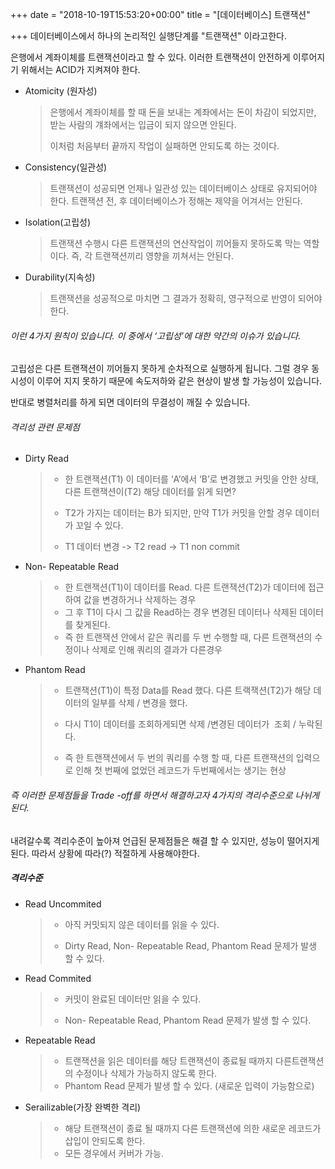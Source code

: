 +++
date = "2018-10-19T15:53:20+00:00"
title = "[데이터베이스] 트랜잭션"

+++
데이터베이스에서 하나의 논리적인 실행단계를  "트랜잭션" 이라고한다. 

은행에서 계좌이체를 트랜잭션이라고 할 수 있다. 이러한 트랜잭션이 안전하게 이루어지기 위해서는 ACID가 지켜져야 한다. 

* Atomicity (원자성) 

  > 은행에서 계좌이체를 할 때 돈을 보내는 계좌에서는 돈이 차감이 되었지만, 받는 사람의 걔좌에서는 입금이 되지 않으면 안된다. 
  >
  > 이처럼 처음부터 끝까지 작업이 실패하면 안되도록 하는 것이다. 
* Consistency(일관성) 

  > 트랜잭션이 성공되면 언제나 일관성 있는 데이터베이스 상태로 유지되어야 한다. 트랜잭션 전, 후 데이터베이스가 정해논 제약을 어겨서는 안된다. 
* Isolation(고립성) 

  > 트랜잭션 수행시 다른 트랜잭션의 연산작업이 끼어들지 못하도록 막는 역할이다. 즉, 각 트랜잭션끼리 영향을 끼쳐서는 안된다. 
* Durability(지속성) 

  > 트랜잭션을 성공적으로 마치면 그 결과가 정확히, 영구적으로 반영이 되어야 한다. 

###### 이런 4가지 원칙이 있습니다. 이 중에서 ‘고립성’에 대한 약간의 이슈가 있습니다. 

고립성은 다른 트랜잭션이 끼어들지 못하게 순차적으로 실행하게 됩니다. 그럴 경우 동시성이 이루어 지지 못하기 때문에 속도저하와 같은 현상이 발생 할 가능성이 있습니다. 

반대로 병렬처리를 하게 되면 데이터의 무결성이 깨질 수 있습니다. 

###### 격리성 관련 문제점 

* Dirty Read 

  > * 한 트랜잭션(T1) 이 데이터를 ‘A’에서 ‘B’로 변경했고 커밋을 안한 상태, 다른 트랜잭션이(T2) 해당 데이터를 읽게 되면? 
  >
  >
  > * T2가 가지는 데이터는 B가 되지만, 만약 T1가 커밋을 안할 경우 데이터가 꼬일 수 있다. 
  >
  >
  > * T1 데이터 변경 -> T2 read -> T1 non commit 

* Non- Repeatable Read 

  > * 한 트랜잭션(T1)이 데이터를 Read. 다른 트랜잭션(T2)가 데이터에 접근하여 값을 변경하거나 삭제하는 경우 
  > * 그 후 T1이 다시 그 값을 Read하는 경우 변경된 데이터나 삭제된 데이터를 찾게된다. 
  > * 즉 한 트랜잭션 안에서 같은 쿼리를 두 번 수행할 때, 다른 트랜잭션의 수정이나 삭제로 인해 쿼리의 결과가 다른경우 

* Phantom Read 

  > * 트랜잭션(T1)이 특정 Data를 Read 했다. 다른 트랙잭션(T2)가 해당 데이터의 일부를 삭제 / 변경을 했다.  
  >
  >
  > * 다시 T1이 데이터를 조회하게되면 삭제 /변경된 데이터가  조회 / 누락된다. 
  > * 즉 한 트랜잭션에서 두 번의 쿼리를 수행 할 때, 다른 트랜잭션의 입력으로 인해 첫 번째에 없었던 레코드가 두번째에서는 생기는 현상 

###### 즉 이러한 문제점들을 Trade -off를 하면서 해결하고자 4가지의 격리수준으로 나뉘게 된다. 

내려갈수록 격리수준이 높아져 언급된 문제점들은 해결 할 수 있지만, 성능이 떨어지게 된다. 따라서 상황에 따라(?) 적절하게 사용해야한다. 

##### 격리수준

* Read Uncommited 

  > * 아직 커밋되지 않은 데이터를 읽을 수 있다. 
  >
  >
  > * Dirty Read, Non- Repeatable Read, Phantom Read 문제가 발생 할 수 있다. 
* Read Commited 

  > * 커밋이 완료된 데이터만 읽을 수 있다.
  >
  >
  > * Non- Repeatable Read, Phantom Read 문제가 발생 할 수 있다. 
* Repeatable Read 

  > * 트랜잭션을 읽은 데이터를 해당 트랜잭션이 종료될 때까지 다른트랜잭션의 수정이나 삭제가 가능하지 않도록 한다. 
  > * Phantom Read 문제가 발생 할 수 있다. (새로운 입력이 가능함으로) 
* Serailizable(가장 완벽한 격리) 

  > * 해당 트랜잭션이 종료 될 때까지 다른 트랜잭션에 의한 새로운 레코드가 삽입이 안되도록 한다. 
  > * 모든 경우에서 커버가 가능. 